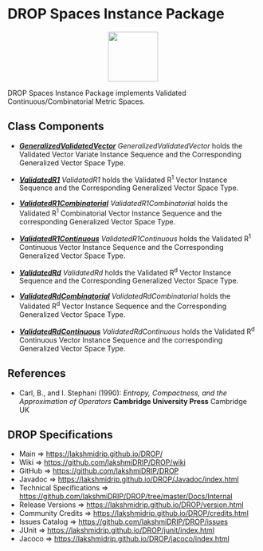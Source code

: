 # DROP Spaces Instance Package

<p align="center"><img src="https://github.com/lakshmiDRIP/DROP/blob/master/DRIP_Logo.gif?raw=true" width="100"></p>

DROP Spaces Instance Package implements Validated Continuous/Combinatorial Metric Spaces.


## Class Components

 * [***GeneralizedValidatedVector***](https://github.com/lakshmiDRIP/DROP/tree/master/src/main/java/org/drip/spaces/instance/GeneralizedValidatedVector.java)
 <i>GeneralizedValidatedVector</i> holds the Validated Vector Variate Instance Sequence and the Corresponding
 Generalized Vector Space Type.

 * [***ValidatedR1***](https://github.com/lakshmiDRIP/DROP/tree/master/src/main/java/org/drip/spaces/instance/ValidatedR1.java)
 <i>ValidatedR1</i> holds the Validated R<sup>1</sup> Vector Instance Sequence and the Corresponding
 Generalized Vector Space Type.

 * [***ValidatedR1Combinatorial***](https://github.com/lakshmiDRIP/DROP/tree/master/src/main/java/org/drip/spaces/instance/ValidatedR1Combinatorial.java)
 <i>ValidatedR1Combinatorial</i> holds the Validated R<sup>1</sup> Combinatorial Vector Instance Sequence and
 the corresponding Generalized Vector Space Type.

 * [***ValidatedR1Continuous***](https://github.com/lakshmiDRIP/DROP/tree/master/src/main/java/org/drip/spaces/instance/ValidatedR1Continuous.java)
 <i>ValidatedR1Continuous</i> holds the Validated R<sup>1</sup> Continuous Vector Instance Sequence and the
 Corresponding Generalized Vector Space Type.

 * [***ValidatedRd***](https://github.com/lakshmiDRIP/DROP/tree/master/src/main/java/org/drip/spaces/instance/ValidatedRd.java)
 <i>ValidatedRd</i> holds the Validated R<sup>d</sup> Vector Instance Sequence and the Corresponding
 Generalized Vector Space Type.

 * [***ValidatedRdCombinatorial***](https://github.com/lakshmiDRIP/DROP/tree/master/src/main/java/org/drip/spaces/instance/ValidatedRdCombinatorial.java)
 <i>ValidatedRdCombinatorial</i> holds the Validated R<sup>d</sup> Vector Instance Sequence and the
 Corresponding Generalized Vector Space Type.

 * [***ValidatedRdContinuous***](https://github.com/lakshmiDRIP/DROP/tree/master/src/main/java/org/drip/spaces/instance/ValidatedRdContinuous.java)
 <i>ValidatedRdContinuous</i> holds the Validated R<sup>d</sup> Continuous Vector Instance Sequence and the
 corresponding Generalized Vector Space Type.


## References

 * Carl, B., and I. Stephani (1990): <i>Entropy, Compactness, and the Approximation of Operators</i>
 <b>Cambridge University Press</b> Cambridge UK


## DROP Specifications

 * Main                     => https://lakshmidrip.github.io/DROP/
 * Wiki                     => https://github.com/lakshmiDRIP/DROP/wiki
 * GitHub                   => https://github.com/lakshmiDRIP/DROP
 * Javadoc                  => https://lakshmidrip.github.io/DROP/Javadoc/index.html
 * Technical Specifications => https://github.com/lakshmiDRIP/DROP/tree/master/Docs/Internal
 * Release Versions         => https://lakshmidrip.github.io/DROP/version.html
 * Community Credits        => https://lakshmidrip.github.io/DROP/credits.html
 * Issues Catalog           => https://github.com/lakshmiDRIP/DROP/issues
 * JUnit                    => https://lakshmidrip.github.io/DROP/junit/index.html
 * Jacoco                   => https://lakshmidrip.github.io/DROP/jacoco/index.html
